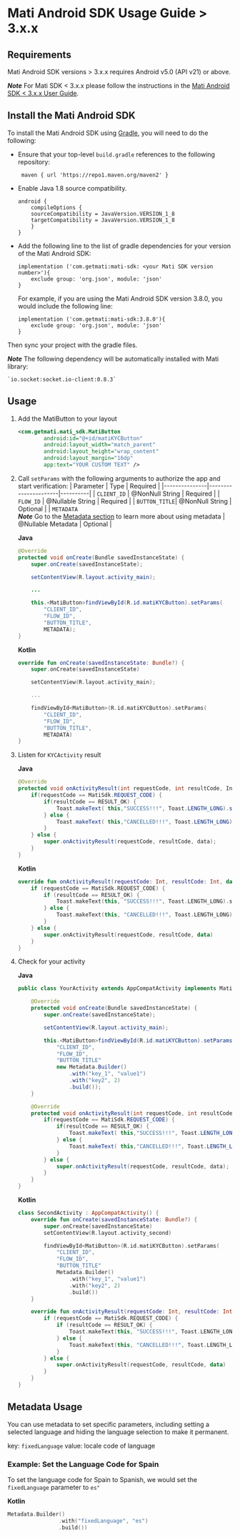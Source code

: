 # Mati Android SDK Usage Guide &gt; 3.x.x


## Requirements

Mati Android SDK versions > 3.x.x requires Android v5.0 (API v21) or above.

_**Note**_ For Mati SDK &lt; 3.x.x please follow the instructions in the [Mati Android SDK &lt; 3.x.x User Guide](https://github.com/GetMati/mati-android-sdk/blob/master/mati_android_sdk_2_x_x_.md).


## Install the Mati Android SDK

To install the Mati Android SDK using [Gradle](https://gradle.org/), you will need to do the following:

- Ensure that your top-level `build.gradle` references to the following repository:
	```
	 maven { url 'https://repo1.maven.org/maven2' }
	```

- Enable Java 1.8 source compatibility.

	```
	android {
	    compileOptions {
		sourceCompatibility = JavaVersion.VERSION_1_8
		targetCompatibility = JavaVersion.VERSION_1_8
	    }
	}
	```

- Add the following line to the list of gradle dependencies for your version of the Mati Android SDK:

	```
    implementation ('com.getmati:mati-sdk: <your Mati SDK version number>'){
        exclude group: 'org.json', module: 'json'
    }
	```

	For example, if you are using the Mati Android SDK version 3.8.0, you would include the following line:

	```
    implementation ('com.getmati:mati-sdk:3.8.0'){
        exclude group: 'org.json', module: 'json'
    }
	```

Then sync your project with the gradle files.

_**Note**_ The following dependency will be automatically installed with Mati library:

    `io.socket:socket.io-client:0.8.3`

## Usage

1. Add the MatiButton to your layout

    ```xml
    <com.getmati.mati_sdk.MatiButton
            android:id="@+id/matiKYCButton"
            android:layout_width="match_parent"
            android:layout_height="wrap_content"
            android:layout_margin="16dp"
            app:text="YOUR CUSTOM TEXT" />
    ```
1.  Call `setParams` with the following arguments to authorize the app and start verification:
    | Parameter     | Type                 | Required |
    |---------------|----------------------|----------|
    | `CLIENT_ID`   | @NonNull String      | Required |
    | `FLOW_ID`     | @Nullable String     | Required |
    | `BUTTON_TITLE`| @NonNull String      | Optional |
    | `METADATA` <br /> _**Note**_ Go to the [Metadata section](#metadata-usage) to learn more about using metadata   | @Nullable Metadata   | Optional |


    **Java**

    ```Java
    @Override
    protected void onCreate(Bundle savedInstanceState) {
        super.onCreate(savedInstanceState);

        setContentView(R.layout.activity_main);

        ...

        this.<MatiButton>findViewById(R.id.matiKYCButton).setParams(
            "CLIENT_ID",
            "FLOW_ID",
            "BUTTON_TITLE",
            METADATA);
    }
    ```

    **Kotlin**

    ```kotlin
    override fun onCreate(savedInstanceState: Bundle?) {
        super.onCreate(savedInstanceState)

        setContentView(R.layout.activity_main);

        ...

        findViewById<MatiButton>(R.id.matiKYCButton).setParams(
            "CLIENT_ID",
            "FLOW_ID",
            "BUTTON_TITLE",
            METADATA)
    }
    ```

1.  Listen for `KYCActivity` result

    **Java**
    ```Java
    @Override
    protected void onActivityResult(int requestCode, int resultCode, Intent data) {
        if(requestCode == MatiSdk.REQUEST_CODE) {
            if(resultCode == RESULT_OK) {
                Toast.makeText( this,"SUCCESS!!!", Toast.LENGTH_LONG).show();
            } else {
                Toast.makeText( this,"CANCELLED!!!", Toast.LENGTH_LONG).show();
            }
        } else {
            super.onActivityResult(requestCode, resultCode, data);
        }
    }
    ```

    **Kotlin**
    ```Kotlin
    override fun onActivityResult(requestCode: Int, resultCode: Int, data: Intent?) {
        if (requestCode == MatiSdk.REQUEST_CODE) {
            if (resultCode == RESULT_OK) {
                Toast.makeText(this, "SUCCESS!!!", Toast.LENGTH_LONG).show()
            } else {
                Toast.makeText(this, "CANCELLED!!!", Toast.LENGTH_LONG).show()
            }
        } else {
            super.onActivityResult(requestCode, resultCode, data)
        }
    }
    ```

 1. Check for your activity

    **Java**
    ```java
    public class YourActivity extends AppCompatActivity implements MatiCallback {

        @Override
        protected void onCreate(Bundle savedInstanceState) {
            super.onCreate(savedInstanceState);

            setContentView(R.layout.activity_main);

            this.<MatiButton>findViewById(R.id.matiKYCButton).setParams(
                "CLIENT_ID",
                "FLOW_ID",
                "BUTTON_TITLE"
                new Metadata.Builder()
                    .with("key_1", "value1")
                    .with("key2", 2)
                    .build());
        }

        @Override
        protected void onActivityResult(int requestCode, int resultCode, Intent data) {
            if(requestCode == MatiSdk.REQUEST_CODE) {
                if(resultCode == RESULT_OK) {
                    Toast.makeText( this,"SUCCESS!!!", Toast.LENGTH_LONG).show();
                } else {
                    Toast.makeText( this,"CANCELLED!!!", Toast.LENGTH_LONG).show();
                }
            } else {
                super.onActivityResult(requestCode, resultCode, data);
            }
        }
    }
    ```

    **Kotlin**
    ```kotlin
    class SecondActivity : AppCompatActivity() {
        override fun onCreate(savedInstanceState: Bundle?) {
            super.onCreate(savedInstanceState)
            setContentView(R.layout.activity_second)

            findViewById<MatiButton>(R.id.matiKYCButton).setParams(
                "CLIENT_ID",
                "FLOW_ID",
                "BUTTON_TITLE"
                Metadata.Builder()
                    .with("key_1", "value1")
                    .with("key2", 2)
                    .build())
        }

        override fun onActivityResult(requestCode: Int, resultCode: Int, data: Intent?) {
            if (requestCode == MatiSdk.REQUEST_CODE) {
                if (resultCode == RESULT_OK) {
                    Toast.makeText(this, "SUCCESS!!!", Toast.LENGTH_LONG).show()
                } else {
                    Toast.makeText(this, "CANCELLED!!!", Toast.LENGTH_LONG).show()
                }
            } else {
                super.onActivityResult(requestCode, resultCode, data)
            }
        }
    }
    ```
## Metadata Usage

You can use metadata to set specific parameters, including setting a selected language and hiding the language selection to make it permanent.

key: `fixedLanguage`
value: locale code of language

### Example: Set the Language Code for Spain

To set the language code for Spain to Spanish, we would set the `fixedLanguage` parameter to `es" `

**Kotlin**
```kotlin
Metadata.Builder()
                .with("fixedLanguage", "es")
                .build())
```
